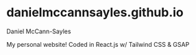 # danielmccannsayles.github.io
Daniel McCann-Sayles


My personal website! Coded in React.js w/ Tailwind CSS & GSAP
